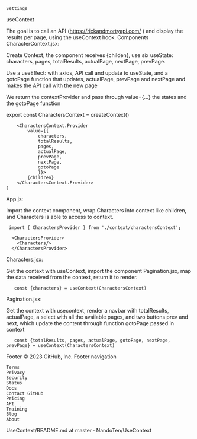 

    Settings


useContext

The goal is to call an API (https://rickandmortyapi.com/ ) and display the results per page, using the useContext hook.
Components
CharacterContext.jsx:

Create Context, the component receives {childen}, use six useState: characters, pages, totalResults, actualPage, nextPage, prevPage.

Use a useEffect: with axios, API call and update to useState, and a gotoPage function that updates, actualPage, prevPage and nextPage and makes the API call with the new page

We return the contextProvider and pass through value={...} the states and the gotoPage function

export const CharactersContext = createContext()

        <CharactersContext.Provider 
            value={{
                characters,
                totalResults,
                pages,
                actualPage,
                prevPage,
                nextPage,
                gotoPage
                }}>
            {children}
        </CharactersContext.Provider>
    )

App.js:

Import the context component, wrap Characters into context like children, and Characters is able to access to context.

     import { CharactersProvider } from './context/charactersContext'; 

      <CharactersProvider>
        <Characters/>
      </CharactersProvider>   

Characters.jsx:

Get the context with useContext, import the component Pagination.jsx, map the data received from the context, return it to render.

       const {characters} = useContext(CharactersContext)    

Pagination.jsx:

Get the context with usecontext, render a navbar with totalResults, actualPage, a select with all the available pages, and two buttons prev and next, which update the content through function gotoPage passed in context

       const {totalResults, pages, actualPage, gotoPage, nextPage, prevPage} = useContext(CharactersContext)    

Footer
© 2023 GitHub, Inc.
Footer navigation

    Terms
    Privacy
    Security
    Status
    Docs
    Contact GitHub
    Pricing
    API
    Training
    Blog
    About

UseContext/README.md at master · NandoTen/UseContext
